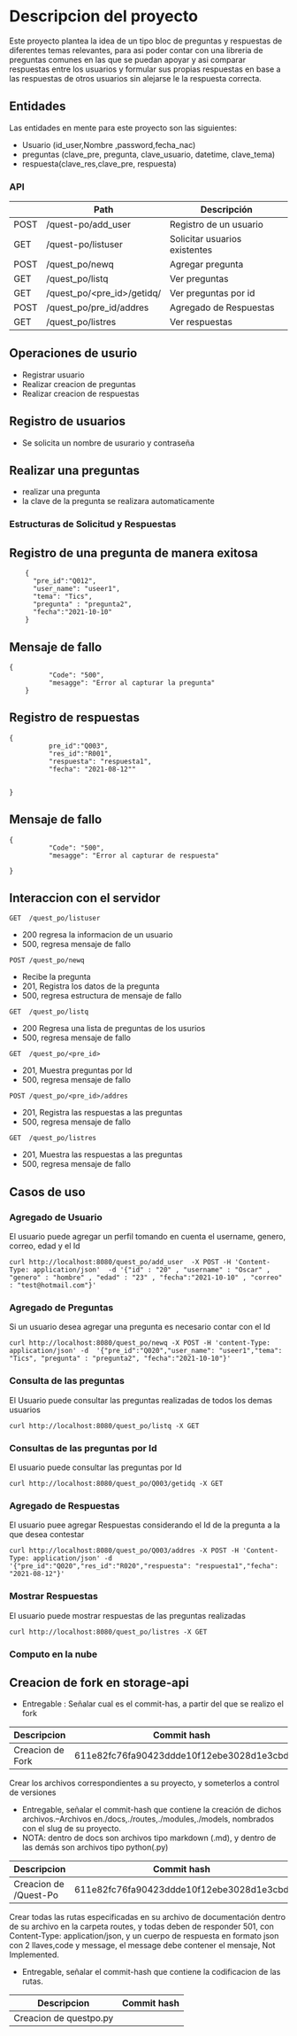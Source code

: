 # Descripcion del proyecto
Este proyecto plantea la idea de un tipo bloc de preguntas y respuestas de diferentes temas relevantes, para asi poder contar con una libreria de preguntas comunes en las que se puedan apoyar y asi comparar respuestas entre los usuarios y formular sus propias respuestas en base a las respuestas de otros usuarios sin alejarse le la respuesta correcta.

## Entidades

Las entidades en mente para este proyecto son las siguientes:

- Usuario (id_user,Nombre ,password,fecha_nac)
- preguntas (clave_pre, pregunta, clave_usuario, datetime, clave_tema)
- respuesta(clave_res,clave_pre, respuesta)


### API

| | Path                  | Descripción |
|---------| --------------------- | ----------- |
|POST| /quest-po/add_user| Registro de un usuario |
|GET| /quest-po/listuser| Solicitar usuarios existentes |
|POST| /quest_po/newq | Agregar pregunta |
|GET| /quest_po/listq| Ver preguntas |
|GET| /quest_po/<pre_id>/getidq/ | Ver preguntas por id |
|POST| /quest_po/pre_id/addres | Agregado de Respuestas |
|GET| /quest_po/listres | Ver respuestas |




## Operaciones de usurio
 - Registrar usuario
 - Realizar creacion de preguntas
 - Realizar creacion de respuestas

## Registro de usuarios
 - Se solicita un nombre de usurario y contraseña

## Realizar una preguntas
- realizar una pregunta
- la clave de la pregunta se realizara automaticamente

### Estructuras de Solicitud y Respuestas


## Registro de una pregunta de manera exitosa
```
    {
      "pre_id":"Q012",
      "user_name": "useer1",
      "tema": "Tics",
      "pregunta" : "pregunta2",
      "fecha":"2021-10-10"
    }
```

## Mensaje de fallo

```
{
          "Code": "500",
          "mesagge": "Error al capturar la pregunta"
    }
```         

## Registro  de respuestas            
```
{
          pre_id":"Q003",
          "res_id":"R001",
          "respuesta": "respuesta1",
          "fecha": "2021-08-12""


}
```

## Mensaje de fallo            
```
{
          "Code": "500",
          "mesagge": "Error al capturar de respuesta"

}
```

## Interaccion con el servidor


`GET  /quest_po/listuser`

- 200 regresa la informacion de un usuario
- 500, regresa mensaje de fallo

`POST /quest_po/newq`

- Recibe la pregunta    
- 201, Registra los datos de la pregunta
- 500, regresa estructura de mensaje de fallo     

`GET  /quest_po/listq`

- 200 Regresa una lista de preguntas de los usurios
- 500, regresa mensaje de fallo   

`GET  /quest_po/<pre_id>`

- 201, Muestra preguntas por Id
- 500, regresa mensaje de fallo  


`POST /quest_po/<pre_id>/addres`
- 201, Registra las respuestas a las preguntas
- 500, regresa mensaje de fallo  

`GET  /quest_po/listres`

- 201, Muestra las respuestas a las preguntas
- 500, regresa mensaje de fallo  

## Casos de uso

### Agregado de Usuario

El usuario puede agregar un  perfil tomando en cuenta el username, genero, correo, edad y el Id
```
curl http://localhost:8080/quest_po/add_user  -X POST -H 'Content-Type: application/json'  -d '{"id" : "20" , "username" : "Oscar" , "genero" : "hombre" , "edad" : "23" , "fecha":"2021-10-10" , "correo" : "test@hotmail.com"}'

```
### Agregado de Preguntas

Si un usuario desea agregar una pregunta es necesario contar con el Id

```
curl http://localhost:8080/quest_po/newq -X POST -H 'content-Type: application/json' -d  '{"pre_id":"Q020","user_name": "useer1","tema": "Tics", "pregunta" : "pregunta2", "fecha":"2021-10-10"}'
```
### Consulta de las preguntas
El Usuario puede consultar las preguntas realizadas de todos los demas usuarios

```
curl http://localhost:8080/quest_po/listq -X GET
```
### Consultas de las preguntas por Id
El usuario puede consultar las preguntas por Id
```
curl http://localhost:8080/quest_po/Q003/getidq -X GET
```
### Agregado de Respuestas
El usuario puee agregar Respuestas considerando el Id de la pregunta a la que desea contestar
```
curl http://localhost:8080/quest_po/Q003/addres -X POST -H 'Content-Type: application/json' -d '{"pre_id":"Q020","res_id":"R020","respuesta": "respuesta1","fecha": "2021-08-12"}'

```
### Mostrar Respuestas
El usuario puede mostrar respuestas de las preguntas realizadas
```
curl http://localhost:8080/quest_po/listres -X GET

```




### Computo en la nube

## Creacion de fork en storage-api

* Entregable : Señalar cual es el commit-has, a partir del que se realizo el fork

| Descripcion | Commit hash |                    
|----------------|-------------------------------|
|  Creacion de Fork  | 611e82fc76fa90423ddde10f12ebe3028d1e3cbd         |

Crear los archivos correspondientes a su proyecto, y someterlos a control de versiones
- Entregable, señalar el commit-hash que contiene la creación de dichos archivos.–Archivos en./docs,./routes,./modules,./models, nombrados con el slug de su proyecto.
- NOTA: dentro de docs son archivos tipo markdown (.md), y dentro de las demás son archivos tipo python(.py)

|Descripcion                |Commit hash                          
|----------------|-------------------------------|
| Creacion de /Quest-Po  | 611e82fc76fa90423ddde10f12ebe3028d1e3cbd|   


Crear todas las rutas especificadas en su archivo de documentación dentro de su archivo en la carpeta routes, y todas deben de responder 501, con Content-Type: application/json, y un cuerpo de respuesta en formato json con 2 llaves,code y message, el message debe contener el mensaje, Not Implemented.
- Entregable, señalar el commit-hash que contiene la codificacion de las rutas.

|Descripcion                |Commit hash                          
|----------------|-------------------------------|
| Creacion de questpo.py | |    959284a3fbb618af04b39fbc8f8d129aea1b3ffc
